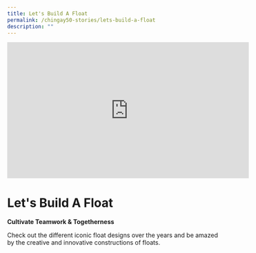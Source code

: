 ```yaml
---
title: Let's Build A Float
permalink: /chingay50-stories/lets-build-a-float
description: ""
---
```

<iframe width="560" height="315" src="https://www.youtube.com/embed/VzHwtc0vsP4" title="YouTube video player" frameborder="0" allow="accelerometer; autoplay; clipboard-write; encrypted-media; gyroscope; picture-in-picture" allowfullscreen></iframe>

# Let's Build A Float

**Cultivate Teamwork & Togetherness**

Check out the different iconic float designs over the years and be amazed by the creative and innovative constructions of floats.